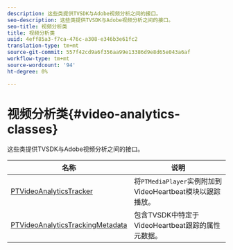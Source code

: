 ```yaml
---
description: 这些类提供TVSDK与Adobe视频分析之间的接口。
seo-description: 这些类提供TVSDK与Adobe视频分析之间的接口。
seo-title: 视频分析类
title: 视频分析类
uuid: 4eff85a3-f7ca-476c-a308-e346b3e61fc2
translation-type: tm+mt
source-git-commit: 557f42cd9a6f356aa99e13386d9e8d65e043a6af
workflow-type: tm+mt
source-wordcount: '94'
ht-degree: 0%

---
```



# 视频分析类{#video-analytics-classes}

这些类提供TVSDK与Adobe视频分析之间的接口。

| **名称** | **说明** |
|---|---|
| [PTVideoAnalyticsTracker](https://help.adobe.com/en_US/primetime/api/psdk/vhl_tvsdk_ios/Classes/PTVideoAnalyticsTracker.html) | 将`PTMediaPlayer`实例附加到VideoHeartbeat模块以跟踪播放。 |
| [PTVideoAnalyticsTrackingMetadata](https://help.adobe.com/en_US/primetime/api/psdk/vhl_tvsdk_ios/Classes/PTVideoAnalyticsTrackingMetadata.html) | 包含TVSDK中特定于VideoHeartbeat跟踪的属性元数据。 |
